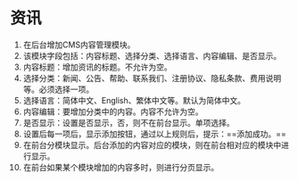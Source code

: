 # 资讯

1. 在后台增加CMS内容管理模块。
2. 该模块字段包括：内容标题、选择分类、选择语言、内容编辑、是否显示。
3. 内容标题：增加资讯的标题。不允许为空。
4. 选择分类：新闻、公告、帮助、联系我们、注册协议、隐私条款、费用说明等。必须选择一项。
5. 选择语言：简体中文、English、繁体中文等。默认为简体中文。
6. 内容编辑：要增加分类中的内容。内容不允许为空。
7. 是否显示：设置是否显示，否，则不在前台显示。单项选择。
8. 设置后每一项后，显示添加按钮，通过以上规则后，提示：==添加成功。==
9. 在前台分模块显示。后台添加的内容对应的模块，则在前台相对应的模块中进行显示。
10. 在前台如果某个模块增加的内容多时，则进行分页显示。